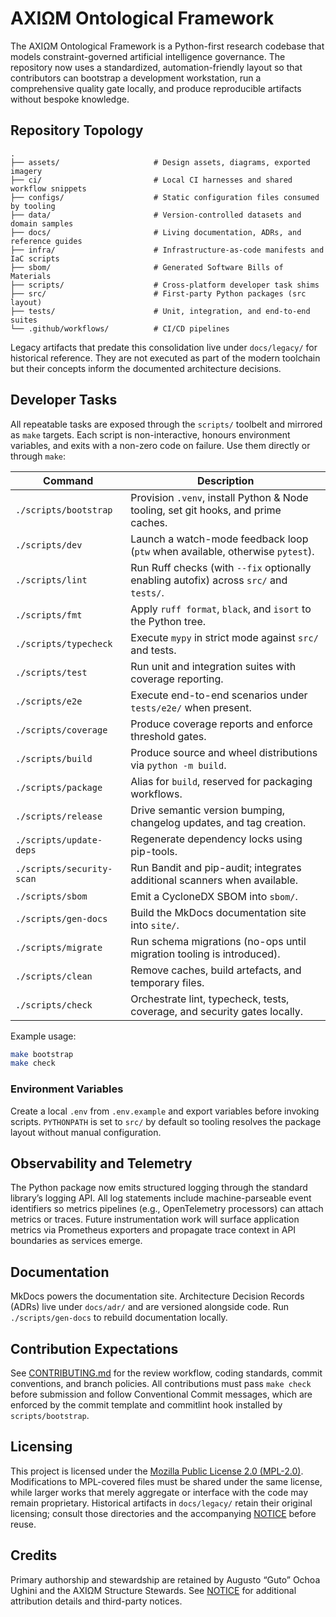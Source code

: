 # AXIΩM Ontological Framework

The AXIΩM Ontological Framework is a Python-first research codebase that models
constraint-governed artificial intelligence governance. The repository now uses a
standardized, automation-friendly layout so that contributors can bootstrap a
development workstation, run a comprehensive quality gate locally, and produce
reproducible artifacts without bespoke knowledge.

## Repository Topology

```
.
├── assets/                     # Design assets, diagrams, exported imagery
├── ci/                         # Local CI harnesses and shared workflow snippets
├── configs/                    # Static configuration files consumed by tooling
├── data/                       # Version-controlled datasets and domain samples
├── docs/                       # Living documentation, ADRs, and reference guides
├── infra/                      # Infrastructure-as-code manifests and IaC scripts
├── sbom/                       # Generated Software Bills of Materials
├── scripts/                    # Cross-platform developer task shims
├── src/                        # First-party Python packages (src layout)
├── tests/                      # Unit, integration, and end-to-end suites
└── .github/workflows/          # CI/CD pipelines
```

Legacy artifacts that predate this consolidation live under `docs/legacy/` for
historical reference. They are not executed as part of the modern toolchain but
their concepts inform the documented architecture decisions.

## Developer Tasks

All repeatable tasks are exposed through the `scripts/` toolbelt and mirrored as
`make` targets. Each script is non-interactive, honours environment variables,
and exits with a non-zero code on failure. Use them directly or through `make`:

| Command | Description |
| --- | --- |
| `./scripts/bootstrap` | Provision `.venv`, install Python & Node tooling, set git hooks, and prime caches. |
| `./scripts/dev` | Launch a watch-mode feedback loop (`ptw` when available, otherwise `pytest`). |
| `./scripts/lint` | Run Ruff checks (with `--fix` optionally enabling autofix) across `src/` and `tests/`. |
| `./scripts/fmt` | Apply `ruff format`, `black`, and `isort` to the Python tree. |
| `./scripts/typecheck` | Execute `mypy` in strict mode against `src/` and tests. |
| `./scripts/test` | Run unit and integration suites with coverage reporting. |
| `./scripts/e2e` | Execute end-to-end scenarios under `tests/e2e/` when present. |
| `./scripts/coverage` | Produce coverage reports and enforce threshold gates. |
| `./scripts/build` | Produce source and wheel distributions via `python -m build`. |
| `./scripts/package` | Alias for `build`, reserved for packaging workflows. |
| `./scripts/release` | Drive semantic version bumping, changelog updates, and tag creation. |
| `./scripts/update-deps` | Regenerate dependency locks using pip-tools. |
| `./scripts/security-scan` | Run Bandit and pip-audit; integrates additional scanners when available. |
| `./scripts/sbom` | Emit a CycloneDX SBOM into `sbom/`. |
| `./scripts/gen-docs` | Build the MkDocs documentation site into `site/`. |
| `./scripts/migrate` | Run schema migrations (no-ops until migration tooling is introduced). |
| `./scripts/clean` | Remove caches, build artefacts, and temporary files. |
| `./scripts/check` | Orchestrate lint, typecheck, tests, coverage, and security gates locally. |

Example usage:

```bash
make bootstrap
make check
```

### Environment Variables

Create a local `.env` from `.env.example` and export variables before invoking
scripts. `PYTHONPATH` is set to `src/` by default so tooling resolves the
package layout without manual configuration.

## Observability and Telemetry

The Python package now emits structured logging through the standard library’s
logging API. All log statements include machine-parseable event identifiers so
metrics pipelines (e.g., OpenTelemetry processors) can attach metrics or traces.
Future instrumentation work will surface application metrics via Prometheus
exporters and propagate trace context in API boundaries as services emerge.

## Documentation

MkDocs powers the documentation site. Architecture Decision Records (ADRs) live
under `docs/adr/` and are versioned alongside code. Run `./scripts/gen-docs` to
rebuild documentation locally.

## Contribution Expectations

See [CONTRIBUTING.md](CONTRIBUTING.md) for the review workflow, coding
standards, commit conventions, and branch policies. All contributions must pass
`make check` before submission and follow Conventional Commit messages, which
are enforced by the commit template and commitlint hook installed by
`scripts/bootstrap`.

## Licensing

This project is licensed under the [Mozilla Public License 2.0 (MPL-2.0)](LICENSE).
Modifications to MPL-covered files must be shared under the same license, while
larger works that merely aggregate or interface with the code may remain
proprietary. Historical artifacts in `docs/legacy/` retain their original
licensing; consult those directories and the accompanying [NOTICE](NOTICE)
before reuse.

## Credits

Primary authorship and stewardship are retained by Augusto “Guto” Ochoa Ughini
and the AXIΩM Structure Stewards. See [NOTICE](NOTICE) for additional
attribution details and third-party notices.
